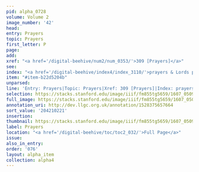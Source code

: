 ```yaml
---
pid: alpha_0728
volume: Volume 2
image_number: '42'
head:
entry: Prayers
topic: Prayers
first_letter: P
page:
add:
xref: "<a href='/digital-beehive/num2/num_0353/'>309 [Prayers]</a>"
see:
index: "<a href='/digital-beehive/index4/index_3110/'>prayers & Lords prayer</a>"
item: "#item-b22d5204b"
unparsed:
line: 'Entry: Prayers|Topic: Prayers|Xref: 309 [Prayers]|Index: prayers & Lords prayer|#item-b22d5204b'
selection: https://stacks.stanford.edu/image/iiif/fm855tg5659/1607_0509/860,221,2969,501/full/0/default.jpg
full_image: https://stacks.stanford.edu/image/iiif/fm855tg5659/1607_0509/full/full/0/default.jpg
annotation_uri: http://dev.llgc.org.uk/annotation/1528375657664
sort_value: '204210221'
insertion:
thumbnail: https://stacks.stanford.edu/image/iiif/fm855tg5659/1607_0509/860,221,600,180/250,/0/default.jpg
label: Prayers
location: "<a href='/digital-beehive/toc/toc2_032/'>Full Page</a>"
issue:
also_in_entry:
order: '076'
layout: alpha_item
collection: alpha4
---
```

